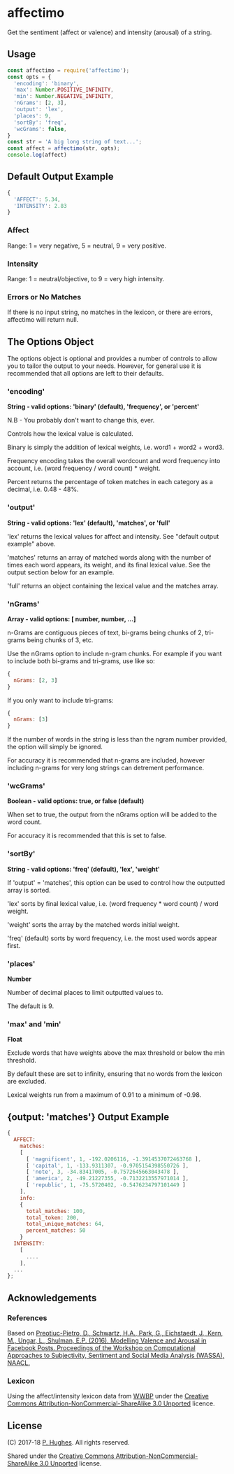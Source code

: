 # affectimo

Get the sentiment (affect or valence) and intensity (arousal) of a string.

## Usage
```javascript
const affectimo = require('affectimo');
const opts = {
  'encoding': 'binary',
  'max': Number.POSITIVE_INFINITY,
  'min': Number.NEGATIVE_INFINITY,
  'nGrams': [2, 3],
  'output': 'lex',
  'places': 9,
  'sortBy': 'freq',
  'wcGrams': false,
}
const str = 'A big long string of text...';
const affect = affectimo(str, opts);
console.log(affect)
```

## Default Output Example
```javascript
{
  'AFFECT': 5.34,
  'INTENSITY': 2.83
}
```

### Affect
Range: 1 = very negative, 5 = neutral, 9 = very positive.

### Intensity
Range: 1 = neutral/objective, to 9 = very high intensity.

### Errors or No Matches
If there is no input string, no matches in the lexicon, or there are errors, affectimo will return null.

## The Options Object

The options object is optional and provides a number of controls to allow you to tailor the output to your needs. However, for general use it is recommended that all options are left to their defaults.

### 'encoding'

**String - valid options: 'binary' (default), 'frequency', or 'percent'**

N.B - You probably don't want to change this, ever.

Controls how the lexical value is calculated.

Binary is simply the addition of lexical weights, i.e. word1 + word2 + word3.

Frequency encoding takes the overall wordcount and word frequency into account, i.e. (word frequency / word count) * weight.

Percent returns the percentage of token matches in each category as a decimal, i.e. 0.48 - 48%.

### 'output'

**String - valid options: 'lex' (default), 'matches', or 'full'**

'lex' returns the lexical values for affect and intensity. See "default output example" above.

'matches' returns an array of matched words along with the number of times each word appears, its weight, and its final lexical value. See the output section below for an example.

'full' returns an object containing the lexical value and the matches array.

### 'nGrams'

**Array - valid options: [ number, number, ...]**

n-Grams are contiguous pieces of text, bi-grams being chunks of 2, tri-grams being chunks of 3, etc.

Use the nGrams option to include n-gram chunks. For example if you want to include both bi-grams and tri-grams, use like so:

```javascript
{
  nGrams: [2, 3]
}
```

If you only want to include tri-grams:

```javascript
{
  nGrams: [3]
}
```

If the number of words in the string is less than the ngram number provided, the option will simply be ignored.

For accuracy it is recommended that n-grams are included, however including n-grams for very long strings can detrement performance.

### 'wcGrams'

**Boolean - valid options: true, or false (default)**

When set to true, the output from the nGrams option will be added to the word count.

For accuracy it is recommended that this is set to false.

### 'sortBy'

**String - valid options: 'freq' (default), 'lex', 'weight'**

If 'output' = 'matches', this option can be used to control how the outputted array is sorted.

'lex' sorts by final lexical value, i.e. (word frequency * word count) / word weight.

'weight' sorts the array by the matched words initial weight.

'freq' (default) sorts by word frequency, i.e. the most used words appear first.

### 'places'

**Number**

Number of decimal places to limit outputted values to.

The default is 9.

### 'max' and 'min'

**Float**

Exclude words that have weights above the max threshold or below the min threshold.

By default these are set to infinity, ensuring that no words from the lexicon are excluded.

Lexical weights run from a maximum of 0.91 to a minimum of -0.98.

## {output: 'matches'} Output Example

```javascript
{
  AFFECT:
    matches:
    [
      [ 'magnificent', 1, -192.0206116, -1.3914537072463768 ],
      [ 'capital', 1, -133.9311307, -0.9705154398550726 ],
      [ 'note', 3, -34.83417005, -0.7572645663043478 ],
      [ 'america', 2, -49.21227355, -0.7132213557971014 ],
      [ 'republic', 1, -75.5720402, -0.5476234797101449 ]
    ],
    info:
    {
      total_matches: 100,
      total_token: 200,
      total_unique_matches: 64,
      percent_matches: 50
    }
  INTENSITY:
    [
      ....
    ],
  ...
};
```

## Acknowledgements

### References
Based on [Preotiuc-Pietro, D., Schwartz, H.A., Park, G., Eichstaedt, J., Kern, M., Ungar, L., Shulman, E.P. (2016). Modelling Valence and Arousal in Facebook Posts. Proceedings of the Workshop on Computational Approaches to Subjectivity, Sentiment and Social Media Analysis (WASSA), NAACL.](http://wwbp.org/papers/va16wassa.pdf)

### Lexicon
Using the affect/intensity lexicon data from [WWBP](http://www.wwbp.org/lexica.html) under the [Creative Commons Attribution-NonCommercial-ShareAlike 3.0 Unported](http://creativecommons.org/licenses/by-nc-sa/3.0/) licence.

## License
(C) 2017-18 [P. Hughes](https://www.phugh.es). All rights reserved.

Shared under the [Creative Commons Attribution-NonCommercial-ShareAlike 3.0 Unported](http://creativecommons.org/licenses/by-nc-sa/3.0/) license.